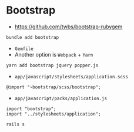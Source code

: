# Bootstrap
- https://github.com/twbs/bootstrap-rubygem
```
bundle add bootstrap
```
- `Gemfile`
- Another option is `Webpack` + `Yarn`
```
yarn add bootstrap jquery popper.js
```
- `app/javascript/stylesheets/application.scss`
```
@import "~bootstrap/scss/bootstrap";
```
- `app/javascript/packs/application.js`
```
import "bootstrap";
import "../stylesheets/application";
```
```
rails s
```
